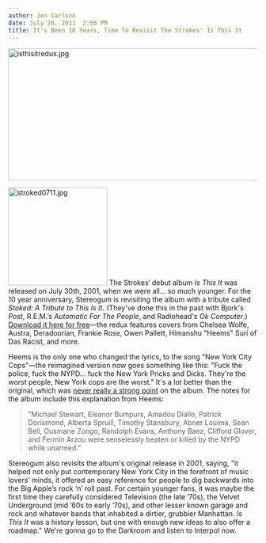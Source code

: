 ```yaml
---
author: Jen Carlson
date: July 26, 2011  2:55 PM
title: It's Been 10 Years, Time To Revisit The Strokes' Is This It
---
```


<p><span class="mt-enclosure mt-enclosure-image" style="display: inline;"> <img alt="isthisitredux.jpg" src="https://web.archive.org/web/20130323094210im_/http://gothamist.com/attachments/arts_jen/isthisitredux.jpg" width="640" height="267" class="image-none"> </span></p>

<p><span class="mt-enclosure mt-enclosure-image" style="display: inline;"> <img alt="stroked0711.jpg" src="https://web.archive.org/web/20130323094210im_/http://gothamist.com/attachments/arts_jen/stroked0711.jpg" width="200" height="198" class="image-right"> </span>The Strokes&#x2018; debut album <em>Is This It</em> was released on July 30th, 2001, when we were all... so much younger. For the 10 year anniversary, Stereogum is revisiting the album with a tribute called <em>Stoked: A Tribute to This Is It</em>. (They&apos;ve done this in the past with Bjork&apos;s <em>Post</em>, R.E.M.&#x2019;s <em>Automatic For The People</em>, and Radiohead&apos;s <em>Ok Computer</em>.) <a href="https://web.archive.org/web/20130323094210/http://stereogum.com/767531/stroked-tribute-to-is-this-it/mp3s/">Download it here for free</a>&#x2014;the redux features covers from Chelsea Wolfe, Austra, Deradoorian, Frankie Rose, Owen Pallett, Himanshu &quot;Heems&quot; Suri of Das Racist, and more. </p>

<p>Heems is the only one who changed the lyrics, to the song &quot;New York City Cops&quot;&#x2014;the reimagined version now goes something like this: &quot;Fuck the police, fuck the NYPD... fuck the New York Pricks and Dicks. They&apos;re the worst people, New York cops are the worst.&quot; It&apos;s a lot better than the original, which was <a href="https://web.archive.org/web/20130323094210/http://www.youtube.com/watch?v=rOmkPrhpQGQ">never really a strong point</a> on the album. The notes for the album include this explanation from Heems: </p><blockquote>&quot;Michael Stewart, Eleanor Bumpurs, Amadou Diallo, Patrick Dorismond, Alberta Spruill, Timothy Stansbury, Abner Louima, Sean Bell, Ousmane Zongo, Randolph Evans, Anthony Baez, Clifford Glover, and Fermin Arzou were senselessly beaten or killed by the NYPD while unarmed.&quot;</blockquote><p></p>

<p>Stereogum also revisits the album&apos;s original release in 2001, saying, &quot;it helped not only put contemporary New York City in the forefront of music lovers&#x2019; minds, it offered an easy reference for people to dig backwards into the Big Apple&#x2019;s rock &#x2018;n&#x2019; roll past. For certain younger fans, it was maybe the first time they carefully considered Television (the late &#x2019;70s), the Velvet Underground (mid &#x2019;60s to early &#x2019;70s), and other lesser known garage and rock and whatever bands that inhabited a dirtier, grubbier Manhattan. <em>Is This It</em> was a history lesson, but one with enough new ideas to also offer a roadmap.&quot; We&apos;re gonna go to the Darkroom and listen to Interpol now.</p>